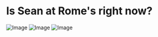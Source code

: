 # Is Sean at Rome's right now?

![Image](https://media.giphy.com/media/l0HlFZ3c4NENSLQRi/giphy.gif)
![Image](https://media.giphy.com/media/g2L4WvIB1JLfq/giphy.gif)
![Image](https://media.giphy.com/media/3ornjPrVfRT0Nze3o4/giphy.gif)
